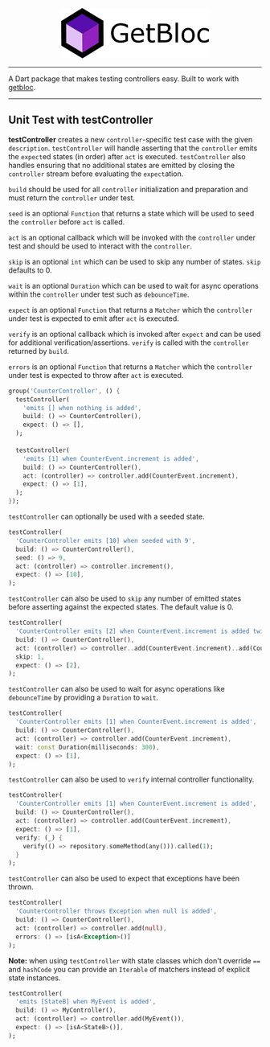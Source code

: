 <p align="center">
<img src="https://raw.githubusercontent.com/Eronildo/getbloc/master/docs/assets/getbloc_logo.png" height="100" alt="GetBloc" />
</p>

---

A Dart package that makes testing controllers easy. Built to work with [getbloc](https://pub.dev/packages/getbloc).

---

## Unit Test with testController

**testController** creates a new `controller`-specific test case with the given `description`.
`testController` will handle asserting that the `controller` emits the `expect`ed states (in order) after `act` is executed. `testController` also handles ensuring that no additional states are emitted by closing the `controller` stream before evaluating the `expect`ation.

`build` should be used for all `controller` initialization and preparation and must return the `controller` under test.

`seed` is an optional `Function` that returns a state which will be used to seed the `controller` before `act` is called.

`act` is an optional callback which will be invoked with the `controller` under test and should be used to interact with the `controller`.

`skip` is an optional `int` which can be used to skip any number of states. `skip` defaults to 0.

`wait` is an optional `Duration` which can be used to wait for async operations within the `controller` under test such as `debounceTime`.

`expect` is an optional `Function` that returns a `Matcher` which the `controller` under test is expected to emit after `act` is executed.

`verify` is an optional callback which is invoked after `expect` and can be used for additional verification/assertions. `verify` is called with the `controller` returned by `build`.

`errors` is an optional `Function` that returns a `Matcher` which the `controller` under test is expected to throw after `act` is executed.

```dart
group('CounterController', () {
  testController(
    'emits [] when nothing is added',
    build: () => CounterController(),
    expect: () => [],
  );

  testController(
    'emits [1] when CounterEvent.increment is added',
    build: () => CounterController(),
    act: (controller) => controller.add(CounterEvent.increment),
    expect: () => [1],
  );
});
```

`testController` can optionally be used with a seeded state.

```dart
testController(
  'CounterController emits [10] when seeded with 9',
  build: () => CounterController(),
  seed: () => 9,
  act: (controller) => controller.increment(),
  expect: () => [10],
);
```

`testController` can also be used to `skip` any number of emitted states before asserting against the expected states. The default value is 0.

```dart
testController(
  'CounterController emits [2] when CounterEvent.increment is added twice',
  build: () => CounterController(),
  act: (controller) => controller..add(CounterEvent.increment)..add(CounterEvent.increment),
  skip: 1,
  expect: () => [2],
);
```

`testController` can also be used to wait for async operations like `debounceTime` by providing a `Duration` to `wait`.

```dart
testController(
  'CounterController emits [1] when CounterEvent.increment is added',
  build: () => CounterController(),
  act: (controller) => controller.add(CounterEvent.increment),
  wait: const Duration(milliseconds: 300),
  expect: () => [1],
);
```

`testController` can also be used to `verify` internal controller functionality.

```dart
testController(
  'CounterController emits [1] when CounterEvent.increment is added',
  build: () => CounterController(),
  act: (controller) => controller.add(CounterEvent.increment),
  expect: () => [1],
  verify: (_) {
    verify(() => repository.someMethod(any())).called(1);
  }
);
```

`testController` can also be used to expect that exceptions have been thrown.

```dart
testController(
  'CounterController throws Exception when null is added',
  build: () => CounterController(),
  act: (controller) => controller.add(null),
  errors: () => [isA<Exception>()]
);
```

**Note:** when using `testController` with state classes which don't override `==` and `hashCode` you can provide an `Iterable` of matchers instead of explicit state instances.

```dart
testController(
  'emits [StateB] when MyEvent is added',
  build: () => MyController(),
  act: (controller) => controller.add(MyEvent()),
  expect: () => [isA<StateB>()],
);
```
